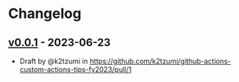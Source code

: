 # Changelog

## [v0.0.1](https://github.com/k2tzumi/github-actions-custom-actions-tips-fy2023/commits/v0.0.1) - 2023-06-23
- Draft by @k2tzumi in https://github.com/k2tzumi/github-actions-custom-actions-tips-fy2023/pull/1
